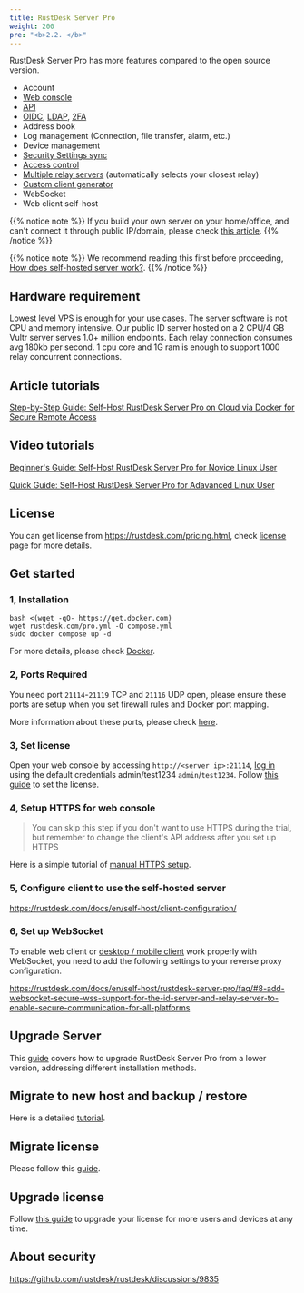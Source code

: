 ```yaml
---
title: RustDesk Server Pro
weight: 200
pre: "<b>2.2. </b>"
---
```


RustDesk Server Pro has more features compared to the open source version.

- Account
- [Web console](https://rustdesk.com/docs/en/self-host/rustdesk-server-pro/console/)
- [API](https://github.com/rustdesk/rustdesk/wiki/FAQ#api-of-rustdesk-server-pro)
- [OIDC](https://rustdesk.com/docs/en/self-host/rustdesk-server-pro/oidc/), [LDAP](https://rustdesk.com/docs/en/self-host/rustdesk-server-pro/ldap/), [2FA](https://rustdesk.com/docs/en/self-host/rustdesk-server-pro/2fa/)
- Address book
- Log management (Connection, file transfer, alarm, etc.)
- Device management
- [Security Settings sync](https://rustdesk.com/docs/en/self-host/rustdesk-server-pro/strategy/)
- [Access control](https://rustdesk.com/docs/en/self-host/rustdesk-server-pro/permissions/)
- [Multiple relay servers](https://rustdesk.com/docs/en/self-host/rustdesk-server-pro/relay/) (automatically selects your closest relay)
- [Custom client generator](https://rustdesk.com/docs/en/self-host/client-configuration/#1-custom-client-generator-pro-only)
- WebSocket
- Web client self-host

{{% notice note %}}
If you build your own server on your home/office, and can't connect it through public IP/domain, please check [this article](https://rustdesk.com/docs/en/self-host/nat-loopback-issues/).
{{% /notice %}}

{{% notice note %}}
We recommend reading this first before proceeding, [How does self-hosted server work?](/docs/en/self-host/#how-does-self-hosted-server-work).
{{% /notice %}}

## Hardware requirement

Lowest level VPS is enough for your use cases. The server software is not CPU and memory intensive. Our public ID server hosted on a 2 CPU/4 GB Vultr server serves 1.0+ million endpoints. Each relay connection consumes avg 180kb per second. 1 cpu core and 1G ram is enough to support 1000 relay concurrent connections.

## Article tutorials
[Step-by-Step Guide: Self-Host RustDesk Server Pro on Cloud via Docker for Secure Remote Access](https://www.linkedin.com/pulse/step-by-step-guide-self-host-rustdesk-server-pro-cloud-montinaro-fwnmf/)

## Video tutorials

[Beginner's Guide: Self-Host RustDesk Server Pro for Novice Linux User](https://www.youtube.com/watch?v=MclmfYR3frk)

[Quick Guide: Self-Host RustDesk Server Pro for Adavanced Linux User](https://youtu.be/gMKFEziajmo)


## License

You can get license from https://rustdesk.com/pricing.html, check [license](https://rustdesk.com/docs/en/self-host/rustdesk-server-pro/license/) page for more details.

## Get started
### 1, Installation

```
bash <(wget -qO- https://get.docker.com)
wget rustdesk.com/pro.yml -O compose.yml
sudo docker compose up -d
```

For more details, please check [Docker](/docs/en/self-host/rustdesk-server-pro/installscript/docker/).

### 2, Ports Required

You need port `21114`-`21119` TCP and `21116` UDP open, please ensure these ports are setup when you set firewall rules and Docker port mapping.

More information about these ports, please check [here](/docs/en/self-host/rustdesk-server-oss/install/#ports).

### 3, Set license

Open your web console by accessing `http://<server ip>:21114`, [log in](/docs/en/self-host/rustdesk-server-pro/console/#log-in) using the default credentials admin/test1234 `admin`/`test1234`. Follow [this guide](/docs/en/self-host/rustdesk-server-pro/license/#set-license) to set the license.

### 4, Setup HTTPS for web console

> You can skip this step if you don't want to use HTTPS during the trial, but remember to change the client's API address after you set up HTTPS

Here is a simple tutorial of [manual HTTPS setup](https://rustdesk.com/docs/en/self-host/rustdesk-server-pro/faq/#set-up-https-for-web-console-manually).

### 5, Configure client to use the self-hosted server

https://rustdesk.com/docs/en/self-host/client-configuration/

### 6, Set up WebSocket

To enable web client or [desktop / mobile client](/docs/en/self-host/client-configuration/advanced-settings/#allow-websocket) work properly with WebSocket, you need to add the following settings to your reverse proxy configuration.

https://rustdesk.com/docs/en/self-host/rustdesk-server-pro/faq/#8-add-websocket-secure-wss-support-for-the-id-server-and-relay-server-to-enable-secure-communication-for-all-platforms


## Upgrade Server

This [guide](https://rustdesk.com/docs/en/self-host/rustdesk-server-pro/faq/#there-is-a-new-version-of-rustdesk-server-pro-out-how-can-i-upgrade) covers how to upgrade RustDesk Server Pro from a lower version, addressing different installation methods.

## Migrate to new host and backup / restore

Here is a detailed [tutorial](https://github.com/rustdesk/rustdesk-server-pro/discussions/184).

## Migrate license

Please follow this [guide](https://rustdesk.com/docs/en/self-host/rustdesk-server-pro/license/#invoices-license-retrieval-and-migration).

## Upgrade license

Follow [this guide](/docs/en/self-host/rustdesk-server-pro/license/#renewupgrade-license) to upgrade your license for more users and devices at any time.

## About security

https://github.com/rustdesk/rustdesk/discussions/9835
